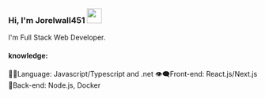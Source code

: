 ### Hi, I'm Jorelwall451 <img src="https://media.giphy.com/media/hvRJCLFzcasrR4ia7z/giphy.gif" width="30" >

I'm Full Stack Web Developer.

#### knowledge:

👨‍💻Language: Javascript/Typescript and .net
👁‍🗨Front-end: React.js/Next.js
🔧Back-end: Node.js, Docker
